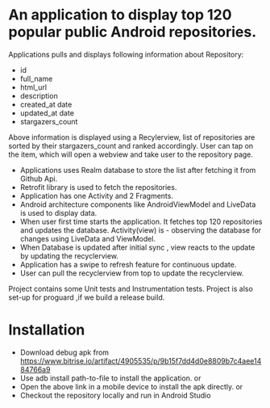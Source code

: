 # An application to display top 120 popular public Android repositories.

Applications pulls and displays following information about Repository:
  - id
  - full_name
  - html_url
  - description
  - created_at date
  - updated_at date
  - stargazers_count
  
Above information is displayed using a Recylerview, list of repositories are sorted by their stargazers_count and ranked accordingly.
User can tap on the item, which will open a webview and take user to the repository page.

- Applications uses Realm database to store the list after fetching it from Github Api.
- Retrofit library is used to fetch the repositories.
- Application has one Activity and 2 Fragments.
- Android architecture components like AndroidViewModel and LiveData is used to display data.
- When user first time starts the application. It fetches top 120 repositories and updates the database. Activity(view) is - observing the database for changes using LiveData and ViewModel. 
- When Database is updated after initial sync , view reacts to the update by updating the recyclerview. 
- Application has a swipe to refresh feature for continuous update.
- User can pull the recyclerview from top to update the recyclerview.

Project contains some Unit tests and Instrumentation tests.
Project is also set-up for proguard ,if we build a release build.

 # Installation
  - Download debug apk from https://www.bitrise.io/artifact/4905535/p/9b15f7dd4d0e8809b7c4aee1484766a9
  - Use adb install path-to-file to install the application.
   or 
  - Open the above link in a mobile device to install the apk directly.
   or
  - Checkout the repository locally and run in Android Studio
 
 

